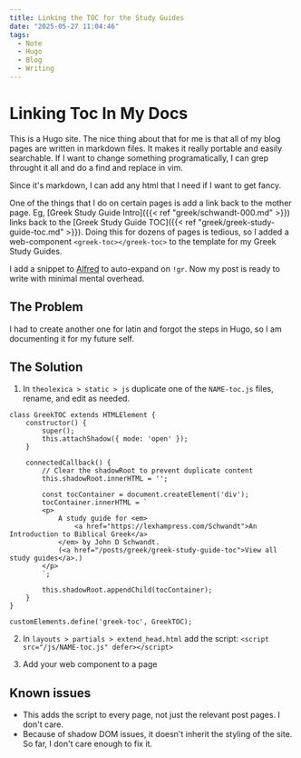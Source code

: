 ```yaml
---
title: Linking the TOC for the Study Guides
date: "2025-05-27 11:04:46"
tags:
  - Note
  - Hugo
  - Blog
  - Writing
---
```

# Linking Toc In My Docs

This is a Hugo site. The nice thing about that for me is that all of my blog pages are written in markdown files. It makes it really portable and easily searchable. If I want to change something programatically, I can grep throught it all and do a find and replace in vim.

Since it's markdown, I can add any html that I need if I want to get fancy. 

One of the things that I do on certain pages is add a link back to the mother page. Eg, [Greek Study Guide Intro]({{< ref "greek/schwandt-000.md" >}}) links back to the [Greek Study Guide TOC]({{< ref "greek/greek-study-guide-toc.md" >}}). Doing this for dozens of pages is tedious, so I added a web-component `<greek-toc></greek-toc>` to the template for my Greek Study Guides.

I add a snippet to [Alfred](https://www.alfredapp.com) to auto-expand on `!gr`. Now my post is ready to write with minimal mental overhead.

## The Problem

I had to create another one for latin and forgot the steps in Hugo, so I am documenting it for my future self.

## The Solution

1. In `theolexica > static > js` duplicate one of the `NAME-toc.js` files, rename, and edit as needed.
```
class GreekTOC extends HTMLElement {
    constructor() {
        super();
        this.attachShadow({ mode: 'open' });
    }

    connectedCallback() {
        // Clear the shadowRoot to prevent duplicate content
        this.shadowRoot.innerHTML = '';

        const tocContainer = document.createElement('div');
        tocContainer.innerHTML = `
        <p>
            A study guide for <em>
                <a href="https://lexhampress.com/Schwandt">An Introduction to Biblical Greek</a>
            </em> by John D Schwandt.
            (<a href="/posts/greek/greek-study-guide-toc">View all study guides</a>.)
        </p>
        `;

        this.shadowRoot.appendChild(tocContainer);
    }
}

customElements.define('greek-toc', GreekTOC);
```

2. In `layouts > partials > extend_head.html` add the script: `<script src="/js/NAME-toc.js" defer></script>`

3. Add your web component to a page <name-toc></name-toc>

## Known issues

- This adds the script to every page, not just the relevant post pages. I don't care.
- Because of shadow DOM issues, it doesn't inherit the styling of the site. So far, I don't care enough to fix it.
